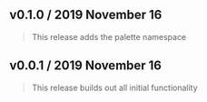 ## v0.1.0 / 2019 November 16

> This release adds the palette namespace

## v0.0.1 / 2019 November 16

> This release builds out all initial functionality
